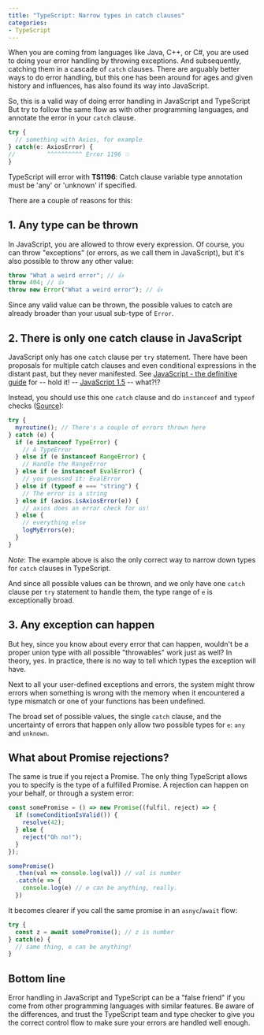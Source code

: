 ```yaml
---
title: "TypeScript: Narrow types in catch clauses"
categories:
- TypeScript
---
```


When you are coming from languages like Java, C++, or C#, you are used to doing your error handling by throwing exceptions. And subsequently, catching them in a cascade of `catch` clauses. There are arguably better ways to do error handling, but this one has been around for ages and given history and influences, has also found its way into JavaScript.

So, this is a valid way of doing error handling in JavaScript and TypeScript But try to follow the same flow as with other programming languages, and annotate the error in your `catch` clause.

```typescript
try {
  // something with Axios, for example
} catch(e: AxiosError) {
//         ^^^^^^^^^^ Error 1196 💥
}
```

TypeScript will error with **TS1196**: Catch clause variable type annotation must be 'any' or 'unknown' if specified.

There are a couple of reasons for this:

## 1. Any type can be thrown

In JavaScript, you are allowed to throw every expression. Of course, you can throw "exceptions" (or errors, as we call them in JavaScript), but it's also possible to throw any other value:

```typescript
throw "What a weird error"; // 👍
throw 404; // 👍
throw new Error("What a weird error"); // 👍
```

Since any valid value can be thrown, the possible values to catch are already broader than your usual sub-type of `Error`.

## 2. There is only one catch clause in JavaScript

JavaScript only has one `catch` clause per `try` statement. There have been proposals for multiple catch clauses and even conditional expressions in the distant past, but they never manifested. See [JavaScript - the definitive guide](https://www.oreilly.com/library/view/javascript-the-definitive/9781449393854/ch11s06.html) for -- hold it! -- [JavaScript 1.5](https://www-archive.mozilla.org/js/js15.html) -- what?!?

Instead, you should use this one `catch` clause and do `instanceof` and `typeof` checks ([Source](https://developer.mozilla.org/en-US/docs/Web/JavaScript/Reference/Statements/try...catch)):

```typescript
try {
  myroutine(); // There's a couple of errors thrown here
} catch (e) {
  if (e instanceof TypeError) {
    // A TypeError
  } else if (e instanceof RangeError) {
    // Handle the RangeError
  } else if (e instanceof EvalError) {
    // you guessed it: EvalError
  } else if (typeof e === "string") {
    // The error is a string
  } else if (axios.isAxiosError(e)) {
    // axios does an error check for us!
  } else {
    // everything else  
    logMyErrors(e);
  }
}
```

*Note*: The example above is also the only correct way to narrow down types for `catch` clauses in TypeScript.

And since all possible values can be thrown, and we only have one `catch` clause per `try` statement to handle them, the type range of `e` is exceptionally broad.

## 3. Any exception can happen

But hey, since you know about every error that can happen, wouldn't be a proper union type with all possible "throwables" work just as well? In theory, yes. In practice, there is no way to tell which types the exception will have. 

Next to all your user-defined exceptions and errors, the system might throw errors when something is wrong with the memory when it encountered a type mismatch or one of your functions has been undefined.

The broad set of possible values, the single `catch` clause, and the uncertainty of errors that happen only allow two possible types for `e`: `any` and `unknown`.

## What about Promise rejections?

The same is true if you reject a Promise. The only thing TypeScript allows you to specify is the type of a fulfilled Promise. A rejection can happen on your behalf, or through a system error:

```typescript
const somePromise = () => new Promise((fulfil, reject) => {
  if (someConditionIsValid()) {
    resolve(42);
  } else {
    reject("Oh no!");
  }
});

somePromise()
  .then(val => console.log(val)) // val is number
  .catch(e => {
    console.log(e) // e can be anything, really.
  })
```

It becomes clearer if you call the same promise in an `asnyc`/`await` flow:

```typescript
try {
  const z = await somePromise(); // z is number
} catch(e) {
  // same thing, e can be anything!
}
```

## Bottom line

Error handling in JavaScript and TypeScript can be a "false friend" if you come from other programming languages with similar features. Be aware of the differences, and trust the TypeScript team and type checker to give you the correct control flow to make sure your errors are handled well enough.
